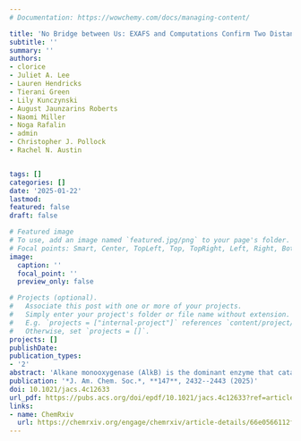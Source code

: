```yaml
---
# Documentation: https://wowchemy.com/docs/managing-content/

title: 'No Bridge between Us: EXAFS and Computations Confirm Two Distant Iron Ions Comprise the Active Site of Alkane Monooxygenase (AlkB)' 
subtitle: ''
summary: ''
authors:
- clorice 
- Juliet A. Lee 
- Lauren Hendricks 
- Tierani Green 
- Lily Kunczynski 
- August Jaunzarins Roberts
- Naomi Miller 
- Noga Rafalin 
- admin 
- Christopher J. Pollock 
- Rachel N. Austin 


tags: []
categories: []
date: '2025-01-22'
lastmod: 
featured: false
draft: false

# Featured image
# To use, add an image named `featured.jpg/png` to your page's folder.
# Focal points: Smart, Center, TopLeft, Top, TopRight, Left, Right, BottomLeft, Bottom, BottomRight.
image:
  caption: ''
  focal_point: ''
  preview_only: false

# Projects (optional).
#   Associate this post with one or more of your projects.
#   Simply enter your project's folder or file name without extension.
#   E.g. `projects = ["internal-project"]` references `content/project/deep-learning/index.md`.
#   Otherwise, set `projects = []`.
projects: []
publishDate: 
publication_types:
- '2'
abstract: 'Alkane monooxygenase (AlkB) is the dominant enzyme that catalyzes the oxidation of liquid alkanes in the environment. Two recent structural models derived from cryo-electron microscopy (cryo-EM) reveal an unusual active site: a histidine-rich center that binds two iron ions without a bridging ligand. To ensure that potential photoreduction and radiation damage are not responsible for the absence of a bridging ligand in the cryo-EM structures, spectroscopic methods are needed. We present the results of extended X-ray absorption fine structure (EXAFS) experiments collected under conditions where photodamage was avoided. Careful data analysis reveals an active site structure consistent with the cryo-EM structures in which the two iron ions are ligated by nine histidines and separated by at least 5 Å. The EXAFS data were used to inform structural models for molecular dynamics (MD) simulations. The MD simulations corroborate EXAFS observations that neither of the two conserved carboxylate-containing residues (E281 and D190) near the active site are likely candidates for metal ion bridging. Mutagenesis experiments, spectroscopy, and additional MD simulations were used to further explore the role of these carboxylate residues. A variant in which a carboxylate containing residue (E281) was changed to a methyl residue (E281A) showed little change in pre-edge features, consistent with the observation that it is not essential for activity and hence unlikely to serve as a bridging ligand at any point in the catalytic cycle. D190 variants had substantially diminished activity, suggesting an important role in catalysis not yet fully understood.'
publication: '*J. Am. Chem. Soc.*, **147**, 2432--2443 (2025)'
doi: 10.1021/jacs.4c12633
url_pdf: https://pubs.acs.org/doi/epdf/10.1021/jacs.4c12633?ref=article_openPDF
links:
- name: ChemRxiv
  url: https://chemrxiv.org/engage/chemrxiv/article-details/66e0566112ff75c3a1f2ff17
---
```

